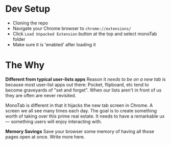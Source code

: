 
# Dev Setup
* Cloning the repo
* Navigate your Chrome browser to `chrome://extensions/`
* Click `Load Unpacked Extension` button at the top and select monoTab folder
* Make sure it is 'enabled' after loading it

# The Why

**Different from typical user-lists apps**
Reason it _needs to be on a new tab_ is because most user-list apps out there:
Pocket, flipboard, etc tend to become graveyards of "set and forget". When our lists
aren't in front of us they are often are never revisited.

MonoTab is different in that it hijacks the new tab screen in Chrome. A screen
we all see many times each day. The goal is to create something worth of taking over this
prime real estate. It needs to have a remarkable ux — something users will enjoy interacting with.

**Memory Savings**
Save your browser some memory of having all those pages open at once. Write more here.